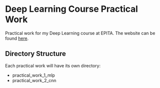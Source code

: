 # Deep Learning Course Practical Work

Practical work for my Deep Learning course at EPITA. The website can be found [here](https://cpcdoy.github.io/articles/).

## Directory Structure

Each practical work will have its own directory:

- practical_work_1_mlp
- practical_work_2_cnn
